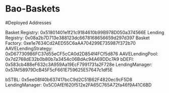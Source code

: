 # Bao-Baskets



#Deployed Addresses

Basket Registry: 0x51801401e1f21c9184610b99B978D050a374566E
Lending Registry: 0x08a2b7D713e388123dc6678168656659d297d397
Basket Factory: 0xe1e7634Cd2AED55C6aAA704299E735987f372b70
AAVELendingStrategy: 0xD67730986FC37d55eCF5cCA0d2D854f4FCf5d876
AAVELendingPool: 0x7d2768dE32b0b80b7a3454c06BdAc94A69DDc7A9
bDEFI: 0x583cb488eF632c3A959Aa19EcF7991731a2F728e
	LendingManager: 0x57Af58979DcB45F5cF661E759625E57647c1df5E

bSTBL: 0x5ee08f40b637417bcC9d2C51B62F4820ec9cF5D8
	LendingManager: 0x5C0AfEf620f512e2FA65C765A72fa46f9A41C6BD